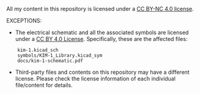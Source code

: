 All my content in this repository is licensed under a [CC BY-NC 4.0 license](https://creativecommons.org/licenses/by-nc/4.0/).

EXCEPTIONS:

* The electrical schematic and all the associated symbols are licensed under a [CC BY 4.0 License](https://creativecommons.org/licenses/by/4.0/). Specifically, these are the affected files:

```
    kim-1.kicad_sch
    symbols/KIM-1_Library.kicad_sym
    docs/kim-1-schematic.pdf
```

* Third-party files and contents on this repository may have a different license. Please check the license information of each individual file/content for details.